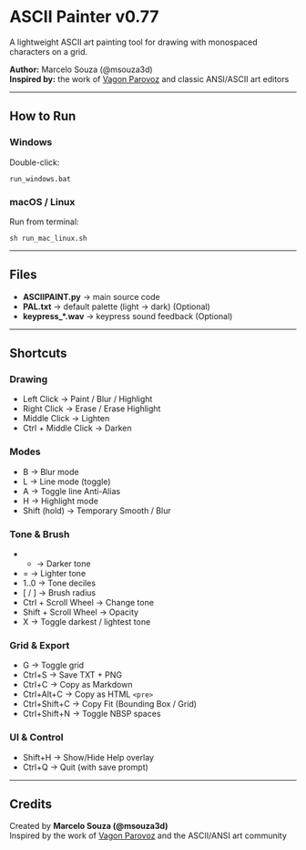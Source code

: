# ASCII Painter v0.77

A lightweight ASCII art painting tool for drawing with monospaced characters on a grid.

**Author:** Marcelo Souza (@msouza3d)  
**Inspired by:** the work of [Vagon Parovoz](https://www.instagram.com/vagonparovoz/) and classic ANSI/ASCII art editors

---

## How to Run

### Windows
Double-click:
```
run_windows.bat
```

### macOS / Linux
Run from terminal:
```
sh run_mac_linux.sh
```

---

## Files

- **ASCIIPAINT.py** → main source code  
- **PAL.txt** → default palette (light → dark)  (Optional)
- **keypress_*.wav** → keypress sound feedback (Optional)

---

## Shortcuts

### Drawing
- Left Click → Paint / Blur / Highlight  
- Right Click → Erase / Erase Highlight  
- Middle Click → Lighten  
- Ctrl + Middle Click → Darken  

### Modes
- B → Blur mode  
- L → Line mode (toggle)  
- A → Toggle line Anti-Alias  
- H → Highlight mode  
- Shift (hold) → Temporary Smooth / Blur  

### Tone & Brush
- - → Darker tone  
- = → Lighter tone  
- 1..0 → Tone deciles  
- [ / ] → Brush radius  
- Ctrl + Scroll Wheel → Change tone  
- Shift + Scroll Wheel → Opacity  
- X → Toggle darkest / lightest tone  

### Grid & Export
- G → Toggle grid  
- Ctrl+S → Save TXT + PNG  
- Ctrl+C → Copy as Markdown  
- Ctrl+Alt+C → Copy as HTML `<pre>`  
- Ctrl+Shift+C → Copy Fit (Bounding Box / Grid)  
- Ctrl+Shift+N → Toggle NBSP spaces  

### UI & Control
- Shift+H → Show/Hide Help overlay  
- Ctrl+Q → Quit (with save prompt)

---

## Credits
Created by **Marcelo Souza (@msouza3d)**  
Inspired by the work of [Vagon Parovoz](https://www.instagram.com/vagonparovoz/) and the ASCII/ANSI art community
